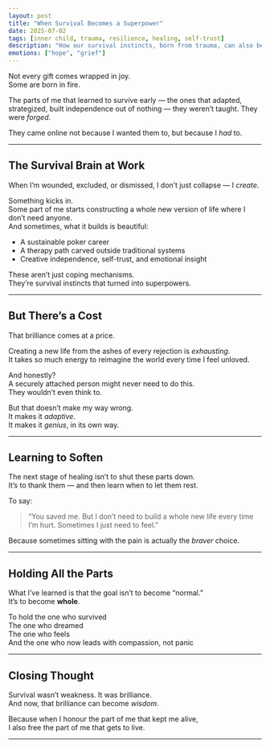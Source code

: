 ```yaml
---
layout: post
title: "When Survival Becomes a Superpower"
date: 2025-07-02
tags: [inner child, trauma, resilience, healing, self-trust]
description: "How our survival instincts, born from trauma, can also become the source of unique brilliance — and how to honour their gifts while learning to soften."
emotions: ["hope", "grief"]
---
```


Not every gift comes wrapped in joy.  
Some are born in fire.

The parts of me that learned to survive early — the ones that adapted, strategized, built independence out of nothing — they weren’t taught. They were *forged*.

They came online not because I wanted them to, but because I *had* to.

---

## The Survival Brain at Work

When I’m wounded, excluded, or dismissed, I don’t just collapse — I *create*.

Something kicks in.  
Some part of me starts constructing a whole new version of life where I don’t need anyone.  
And sometimes, what it builds is beautiful:

- A sustainable poker career  
- A therapy path carved outside traditional systems  
- Creative independence, self-trust, and emotional insight

These aren’t just coping mechanisms.  
They’re survival instincts that turned into superpowers.

---

## But There’s a Cost

That brilliance comes at a price.

Creating a new life from the ashes of every rejection is *exhausting*.  
It takes so much energy to reimagine the world every time I feel unloved.

And honestly?  
A securely attached person might never need to do this.  
They wouldn’t even think to.

But that doesn’t make my way wrong.  
It makes it *adaptive*.  
It makes it *genius*, in its own way.

---

## Learning to Soften

The next stage of healing isn’t to shut these parts down.  
It’s to thank them — and then learn when to let them rest.

To say:

> “You saved me. But I don’t need to build a whole new life every time I’m hurt. Sometimes I just need to feel.”

Because sometimes sitting with the pain is actually the *braver* choice.

---

## Holding All the Parts

What I’ve learned is that the goal isn’t to become “normal.”  
It’s to become **whole**.

To hold the one who survived  
The one who dreamed  
The one who feels  
And the one who now leads with compassion, not panic

---

## Closing Thought

Survival wasn’t weakness. It was brilliance.  
And now, that brilliance can become *wisdom*.

Because when I honour the part of me that kept me alive,  
I also free the part of me that gets to live.


---